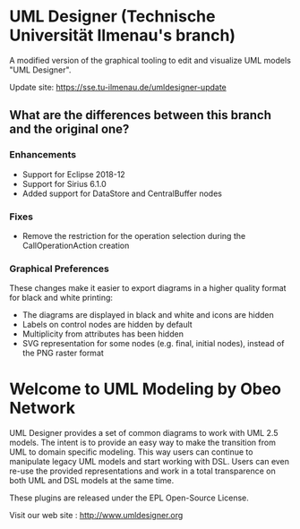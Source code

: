 # UML Designer (Technische Universität Ilmenau's branch)
A modified version of the graphical tooling to edit and visualize UML models "UML Designer".

Update site: https://sse.tu-ilmenau.de/umldesigner-update

## What are the differences between this branch and the original one?
### Enhancements
- Support for Eclipse 2018-12
- Support for Sirius 6.1.0
- Added support for DataStore and CentralBuffer nodes

### Fixes
- Remove the restriction for the operation selection during the CallOperationAction creation

### Graphical Preferences
These changes make it easier to export diagrams in a higher quality format for black and white printing:
- The diagrams are displayed in black and white and icons are hidden
- Labels on control nodes are hidden by default
- Multiplicity from attributes has been hidden
- SVG representation for some nodes (e.g. final, initial nodes), instead of the PNG raster format

# Welcome to UML Modeling by Obeo Network

UML Designer provides a set of common diagrams to work with UML 2.5 models. The intent is to provide an easy way to make the transition from UML to domain specific modeling. This way users can continue to manipulate legacy UML models and start working with DSL. Users can even re-use the provided representations and work in a total transparence on both UML and DSL models at the same time.

These plugins are released under the EPL Open-Source License.

Visit our web site : http://www.umldesigner.org
